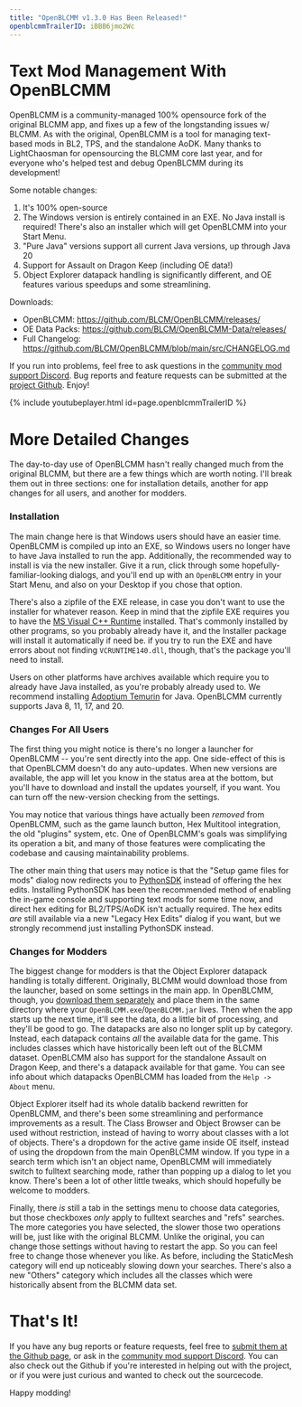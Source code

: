 ```yaml
---
title: "OpenBLCMM v1.3.0 Has Been Released!"
openblcmmTrailerID: iBBB6jmo2Wc
---
```


# Text Mod Management With OpenBLCMM

OpenBLCMM is a community-managed 100% opensource fork of the original BLCMM
app, and fixes up a few of the longstanding issues w/ BLCMM.  As with the
original, OpenBLCMM is a tool for managing text-based mods in BL2, TPS, and the
standalone AoDK.  Many thanks to LightChaosman for opensourcing the BLCMM core
last year, and for everyone who's helped test and debug OpenBLCMM during its
development!

Some notable changes:
1. It's 100% open-source
2. The Windows version is entirely contained in an EXE.  No Java install is
   required!  There's also an installer which will get OpenBLCMM into your
   Start Menu.
3. "Pure Java" versions support all current Java versions, up through Java 20
4. Support for Assault on Dragon Keep (including OE data!)
5. Object Explorer datapack handling is significantly different, and OE
   features various speedups and some streamlining.

Downloads:
- OpenBLCMM: <https://github.com/BLCM/OpenBLCMM/releases/>
- OE Data Packs: <https://github.com/BLCM/OpenBLCMM-Data/releases/>
- Full Changelog: <https://github.com/BLCM/OpenBLCMM/blob/main/src/CHANGELOG.md>

If you run into problems, feel free to ask questions in the [community mod
support Discord](/community/).  Bug reports and feature requests can be
submitted at the [project Github](https://github.com/BLCM/OpenBLCMM/issues).
Enjoy!

{% include youtubeplayer.html id=page.openblcmmTrailerID %}

# More Detailed Changes

The day-to-day use of OpenBLCMM hasn't really changed much from the original
BLCMM, but there are a few things which are worth noting.  I'll break them
out in three sections: one for installation details, another for app changes
for all users, and another for modders.

### Installation

The main change here is that Windows users should have an easier time.  OpenBLCMM
is compiled up into an EXE, so Windows users no longer have to have Java
installed to run the app.  Additionally, the recommended way to install is via
the new installer.  Give it a run, click through some hopefully-familiar-looking
dialogs, and you'll end up with an `OpenBLCMM` entry in your Start Menu, and
also on your Desktop if you chose that option.

There's also a zipfile of the EXE release, in case you don't want to use the
installer for whatever reason.  Keep in mind that the zipfile EXE requires you
to have the [MS Visual C++ Runtime](https://aka.ms/vs/17/release/vc_redist.x64.exe)
installed.  That's commonly installed by other programs, so you probably already
have it, and the Installer package will install it automatically if need be.  if
you try to run the EXE and have errors about not finding `VCRUNTIME140.dll`, though,
that's the package you'll need to install.

Users on other platforms have archives available which require you to already have
Java installed, as you're probably already used to.  We recommend installing
[Adoptium Temurin](https://adoptium.net/temurin/) for Java.  OpenBLCMM currently
supports Java 8, 11, 17, and 20.

### Changes For All Users

The first thing you might notice is there's no longer a launcher for OpenBLCMM --
you're sent directly into the app.  One side-effect of this is that OpenBLCMM
doesn't do any auto-updates.  When new versions are available, the app will let
you know in the status area at the bottom, but you'll have to download and
install the updates yourself, if you want.  You can turn off the new-version
checking from the settings.

You may notice that various things have actually been *removed* from OpenBLCMM,
such as the game launch button, Hex Multitool integration, the old "plugins"
system, etc.  One of OpenBLCMM's goals was simplifying its operation a bit, and
many of those features were complicating the codebase and causing maintainability
problems.

The other main thing that users may notice is that the "Setup game files for mods"
dialog now redirects you to [PythonSDK](https://github.com/bl-sdk/bl2-mod-manager/)
instead of offering the hex edits.  Installing PythonSDK has been the recommended
method of enabling the in-game console and supporting text mods for some time now,
and direct hex editing for BL2/TPS/AoDK isn't actually required.  The hex edits
*are* still available via a new "Legacy Hex Edits" dialog if you want, but we
strongly recommend just installing PythonSDK instead.

### Changes for Modders

The biggest change for modders is that the Object Explorer datapack handling is
totally different.  Originally, BLCMM would download those from the launcher, based
on some settings in the main app.  In OpenBLCMM, though, you [download them
separately](https://github.com/BLCM/OpenBLCMM-Data/releases) and place them in
the same directory where your `OpenBLCMM.exe`/`OpenBLCMM.jar` lives.  Then when
the app starts up the next time, it'll see the data, do a little bit of processing,
and they'll be good to go.  The datapacks are also no longer split up by category.
Instead, each datapack contains *all* the available data for the game.  This includes
classes which have historically been left out of the BLCMM dataset.  OpenBLCMM also
has support for the standalone Assault on Dragon Keep, and there's a datapack
available for that game.  You can see info about which datapacks OpenBLCMM has
loaded from the `Help -> About` menu.

Object Explorer itself had its whole datalib backend rewritten for OpenBLCMM, and
there's been some streamlining and performance improvements as a result.  The
Class Browser and Object Browser can be used without restriction, instead of having
to worry about classes with a lot of objects.  There's a dropdown for the active
game inside OE itself, instead of using the dropdown from the main OpenBLCMM
window.  If you type in a search term which isn't an object name, OpenBLCMM will
immediately switch to fulltext searching mode, rather than popping up a dialog
to let you know.  There's been a lot of other little tweaks, which should hopefully
be welcome to modders.

Finally, there *is* still a tab in the settings menu to choose data categories, but
those checkboxes *only* apply to fulltext searches and "refs" searches.  The more
categories you have selected, the slower those two operations will be, just like
with the original BLCMM.  Unlike the original, you can change those settings without
having to restart the app.  So you can feel free to change those whenever you like.
As before, including the StaticMesh category will end up noticeably slowing down
your searches.  There's also a new "Others" category which includes all the classes
which were historically absent from the BLCMM data set.

# That's It!

If you have any bug reports or feature requests, feel free to [submit them at the
Github page](https://github.com/BLCM/OpenBLCMM/issues), or ask in the [community
mod support Discord](/community/).  You can also check out the Github if you're
interested in helping out with the project, or if you were just curious and wanted
to check out the sourcecode.

Happy modding!

